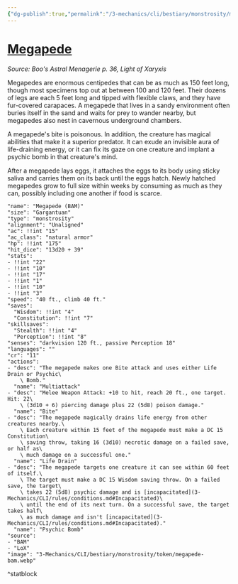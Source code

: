 ```yaml
---
{"dg-publish":true,"permalink":"/3-mechanics/cli/bestiary/monstrosity/megapede-bam/","tags":["ttrpg-cli/compendium/src/5e/bam","ttrpg-cli/monster/cr/11","ttrpg-cli/monster/size/gargantuan","ttrpg-cli/monster/type/monstrosity"],"noteIcon":""}
---
```


# [Megapede](3-Mechanics\CLI\bestiary\monstrosity/megapede-bam.md)
*Source: Boo's Astral Menagerie p. 36, Light of Xaryxis*  

Megapedes are enormous centipedes that can be as much as 150 feet long, though most specimens top out at between 100 and 120 feet. Their dozens of legs are each 5 feet long and tipped with flexible claws, and they have fur-covered carapaces. A megapede that lives in a sandy environment often buries itself in the sand and waits for prey to wander nearby, but megapedes also nest in cavernous underground chambers.

A megapede's bite is poisonous. In addition, the creature has magical abilities that make it a superior predator. It can exude an invisible aura of life-draining energy, or it can fix its gaze on one creature and implant a psychic bomb in that creature's mind.

After a megapede lays eggs, it attaches the eggs to its body using sticky saliva and carries them on its back until the eggs hatch. Newly hatched megapedes grow to full size within weeks by consuming as much as they can, possibly including one another if food is scarce.

```statblock
"name": "Megapede (BAM)"
"size": "Gargantuan"
"type": "monstrosity"
"alignment": "Unaligned"
"ac": !!int "15"
"ac_class": "natural armor"
"hp": !!int "175"
"hit_dice": "13d20 + 39"
"stats":
- !!int "22"
- !!int "10"
- !!int "17"
- !!int "1"
- !!int "10"
- !!int "3"
"speed": "40 ft., climb 40 ft."
"saves":
  "Wisdom": !!int "4"
  "Constitution": !!int "7"
"skillsaves":
  "Stealth": !!int "4"
  "Perception": !!int "8"
"senses": "darkvision 120 ft., passive Perception 18"
"languages": ""
"cr": "11"
"actions":
- "desc": "The megapede makes one Bite attack and uses either Life Drain or Psychic\
    \ Bomb."
  "name": "Multiattack"
- "desc": "Melee Weapon Attack: +10 to hit, reach 20 ft., one target. Hit: 22\
    \ (3d10 + 6) piercing damage plus 22 (5d8) poison damage."
  "name": "Bite"
- "desc": "The megapede magically drains life energy from other creatures nearby.\
    \ Each creature within 15 feet of the megapede must make a DC 15 Constitution\
    \ saving throw, taking 16 (3d10) necrotic damage on a failed save, or half as\
    \ much damage on a successful one."
  "name": "Life Drain"
- "desc": "The megapede targets one creature it can see within 60 feet of itself.\
    \ The target must make a DC 15 Wisdom saving throw. On a failed save, the target\
    \ takes 22 (5d8) psychic damage and is [incapacitated](3-Mechanics/CLI/rules/conditions.md#Incapacitated)\
    \ until the end of its next turn. On a successful save, the target takes half\
    \ as much damage and isn't [incapacitated](3-Mechanics/CLI/rules/conditions.md#Incapacitated)."
  "name": "Psychic Bomb"
"source":
- "BAM"
- "LoX"
"image": "3-Mechanics/CLI/bestiary/monstrosity/token/megapede-bam.webp"
```
^statblock